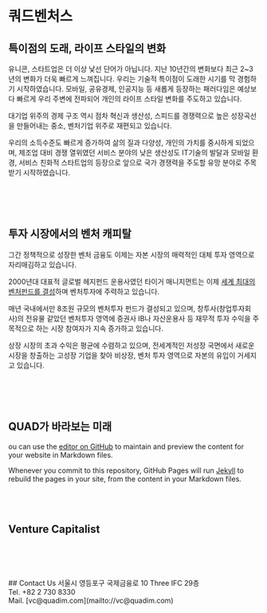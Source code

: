 # 쿼드벤처스

## 특이점의 도래, 라이프 스타일의 변화

유니콘, 스타트업은 더 이상 낯선 단어가 아닙니다.
지난 10년간의 변화보다 최근 2~3년의 변화가 더욱 빠르게 느껴집니다.
우리는 기술적 특이점이 도래한 시기를 막 경험하기 시작하였습니다.
모바일, 공유경제, 인공지능 등 새롭게 등장하는 패러다임은 예상보다 빠르게 우리 주변에 전파되어 개인의 라이프 스타일 변화를 주도하고 있습니다.

대기업 위주의 경제 구조 역시 점차 혁신과 생산성, 스피드를 경쟁력으로 높은 성장곡선을 만들어내는 중소, 벤처기업 위주로 재편되고 있습니다.

우리의 소득수준도 빠르게 증가하여 삶의 질과 다양성, 개인의 가치를 중시하게 되었으며, 제조업 대비 경쟁 열위였던 서비스 분야의 낮은 생산성도 IT기술의 발달과 모바일 환경, 서비스 친화적 스타트업의 등장으로 앞으로 국가 경쟁력을 주도할 유망 분야로 주목받기 시작하였습니다.
<br/>
<br/>
<br/>
<br/>
<br/>
## 투자 시장에서의 벤처 캐피탈

그간 정책적으로 성장한 벤처 금융도 이제는 자본 시장의 매력적인 대체 투자 영역으로 자리매김하고 있습니다.

2000년대 대표적 글로벌 헤지펀드 운용사였던 타이거 매니지먼트는 이제 [세계 최대의 벤처펀드를 결성](https://www.mk.co.kr/news/business/view/2018/10/663450/)하며 벤처투자에 주력하고 있습니다. 

매년 국내에서만 8조원 규모의 벤처투자 펀드가 결성되고 있으며, 창투사(창업투자회사)의 전유물 같았던 벤처투자 영역에 증권사 IB나 자산운용사 등 재무적 투자 수익을 주목적으로 하는 시장 참여자가 지속 증가하고 있습니다.

상장 시장의 초과 수익은 평균에 수렴하고 있으며, 전세계적인 저성장 국면에서 새로운 시장을 창출하는 고성장 기업을 찾아 비상장, 벤처 투자 영역으로 자본의 유입이 거세지고 있습니다.<br/>
<br/>
<br/>
<br/>
<br/>
## QUAD가 바라보는 미래

ou can use the [editor on GitHub](https://github.com/quadvc/home/edit/master/index.md) to maintain and preview the content for your website in Markdown files.

Whenever you commit to this repository, GitHub Pages will run [Jekyll](https://jekyllrb.com/) to rebuild the pages in your site, from the content in your Markdown files.
<br/>
<br/>
<br/>
<br/>
## Venture Capitalist
<br>
<br/>
<br/>
<br/>
## Contact Us
서울시 영등포구 국제금융로 10 Three IFC 29층<br/>
Tel. +82 2 730 8330<br/>
Mail. [vc@quadim.com](mailto://vc@quadim.com)<br/>

